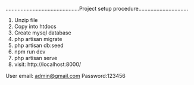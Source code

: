 .................................................Project setup procedure.................................

1. Unzip file
2. Copy into htdocs
3. Create mysql database
4. php artisan migrate
5. php artisan db:seed
6. npm run dev
7. php artisan serve
8. visit: http://localhost:8000/

User email: admin@gmail.com
Password:123456
